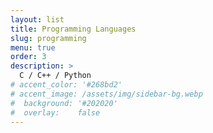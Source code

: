 ```yaml
---
layout: list
title: Programming Languages
slug: programming
menu: true
order: 3
description: >
  C / C++ / Python
# accent_color: '#268bd2'
# accent_image: /assets/img/sidebar-bg.webp
#  background: '#202020'
#  overlay:    false
---
```

